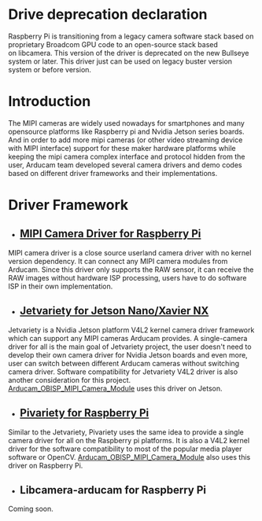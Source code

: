 # Drive deprecation declaration
Raspberry Pi is transitioning from a legacy camera software stack based on proprietary Broadcom GPU code to an open-source stack based on libcamera. This version of the driver is deprecated on the new Bullseye system or later. This driver just can be used on legacy buster version system or before version.
# Introduction
The MIPI cameras are widely used nowadays for smartphones and many opensource platforms like Raspberry pi and Nvidia Jetson series boards.
And in order to add more mipi cameras (or other video streaming device with MIPI interface) support for these maker hardware platforms while keeping the mipi camera complex interface and protocol hidden from the user, 
Arducam team developed several camera drivers and demo codes based on different driver frameworks and their implementations.

# Driver Framework
* ## [MIPI Camera Driver for Raspberry Pi](https://github.com/ArduCAM/MIPI_Camera/tree/master/RPI)
MIPI camera driver is a close source userland camera driver with no kernel version dependency. It can connect any MIPI camera modules from Arducam. Since this driver only supports the RAW sensor, it can receive the RAW images without hardware ISP processing, users have to do software ISP in their own implementation.

* ## [Jetvariety for Jetson Nano/Xavier NX](https://github.com/ArduCAM/MIPI_Camera/tree/master/Jetson/Jetvariety)
Jetvariety is a Nvidia Jetson platform V4L2 kernel camera driver framework which can support any MIPI cameras Arducam provides.
A single-camera driver for all is the main goal of Jetvariety project, the user doesn't need to develop their own camera driver for Nvidia Jetson boards and even more, user can switch between different Arducam cameras without switching camera driver. Software compatibility for Jetvariety V4L2 driver is also another consideration for this project. [Arducam_OBISP_MIPI_Camera_Module](https://github.com/ArduCAM/Arducam_OBISP_MIPI_Camera_Module) uses this driver on Jetson.

* ## [Pivariety for Raspberry Pi](https://github.com/ArduCAM/Arducam_OBISP_MIPI_Camera_Module/tree/master/Release)
Similar to the Jetvariety, Pivariety uses the same idea to provide a single camera driver for all on the Raspberry pi platforms. It is also a V4L2 kernel driver for the software compatibility to most of the popular media player software or OpenCV. [Arducam_OBISP_MIPI_Camera_Module](https://github.com/ArduCAM/Arducam_OBISP_MIPI_Camera_Module) also uses this driver on Raspberry Pi. 

* ## Libcamera-arducam for Raspberry Pi
Coming soon.
